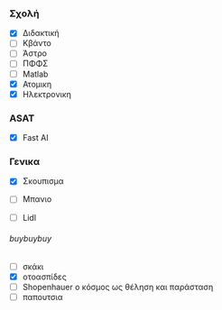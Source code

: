 ### Σχολή
- [x] Διδακτική
- [ ] Κβάντο 
- [ ] Άστρο
- [ ] ΠΦΦΣ
- [ ] Matlab 
- [x] Ατομικη
- [x] Ηλεκτρονικη

### ASAT
- [x] Fast AI


### Γενικα
- [x] Σκουπισμα
- [ ] Μπανιο
- [ ] Lidl



###### buybuybuy
- [ ] σκάκι
- [x] οτοασπίδες
- [ ] Shopenhauer ο κόσμος ως θέληση και παράσταση
- [ ] παπουτσια